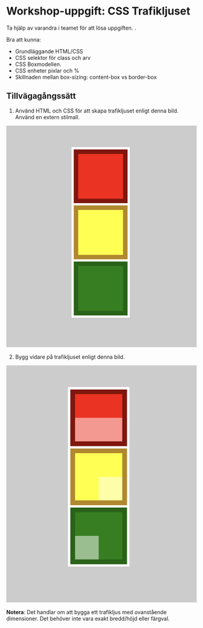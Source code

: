 # Workshop-uppgift: CSS Trafikljuset

Ta hjälp av varandra i teamet för att lösa uppgiften. . 

Bra att kunna:
  - Grundläggande HTML/CSS
  - CSS selektor för class och arv
  - CSS Boxmodellen. 
  - CSS enheter pixlar och %
  - Skillnaden mellan box-sizing: content-box vs border-box

## Tillvägagångssätt

1. Använd HTML och CSS för att skapa trafikljuset enligt denna bild. Använd en extern stilmall.

![This is an image](https://github.com/chasacademy-sandra-larsson/css-basic--traffic-light/blob/main/trafficlight.png)

2. Bygg vidare på trafikljuset enligt denna bild.

![This is an image](https://github.com/chasacademy-sandra-larsson/css-basic--traffic-light/blob/main/trafficlight-bonus.png)

**Notera**: Det handlar om att bygga ett trafikljus med ovanstående dimensioner. Det behöver inte vara exakt bredd/höjd eller färgval.





